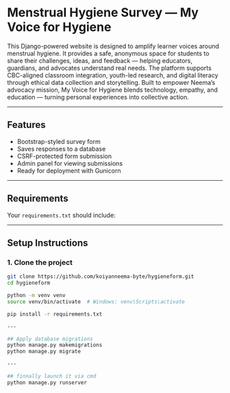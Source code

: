 # Menstrual Hygiene Survey — My Voice for Hygiene

This Django-powered website is designed to amplify learner voices around menstrual hygiene. It provides a safe, anonymous space for students to share their challenges, ideas, and feedback — helping educators, guardians, and advocates understand real needs. The platform supports CBC-aligned classroom integration, youth-led research, and digital literacy through ethical data collection and storytelling.
Built to empower Neema’s advocacy mission, My Voice for Hygiene blends technology, empathy, and education — turning personal experiences into collective action.


---

## Features

-  Bootstrap-styled survey form
-  Saves responses to a database
- CSRF-protected form submission
- Admin panel for viewing submissions
- Ready for deployment with Gunicorn

---

## Requirements

Your `requirements.txt` should include:


---

## Setup Instructions

### 1. Clone the project

```bash
git clone https://github.com/koiyanneema-byte/hygieneform.git
cd hygieneform

python -m venv venv
source venv/bin/activate  # Windows: venv\Scripts\activate

pip install -r requirements.txt

---

## Apply database migrations
python manage.py makemigrations
python manage.py migrate

---

## finnally launch it via cmd
python manage.py runserver

